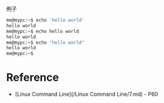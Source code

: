 例子
```bash
me@mypc:~$ echo 'hello world'
hello world
me@mypc:~$ echo hello world
hello world
me@mypc:~$ echo "hello world"
hello world
me@mypc:~$ 
```

# Reference

- [Linux Command Line](/Linux Command Line/7.md) - P60